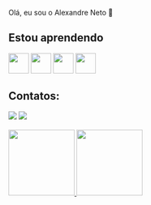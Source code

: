 Olá, eu sou o Alexandre Neto 👋

## Estou aprendendo

<div style="display: inline-block">
<img src="https://cdn.jsdelivr.net/gh/devicons/devicon/icons/java/java-original.svg" width="40" height="40"/> 
<img src="https://cdn.jsdelivr.net/gh/devicons/devicon/icons/csharp/csharp-original.svg" width="40" height="40"/>
<img src="https://cdn.jsdelivr.net/gh/devicons/devicon/icons/c/c-original.svg" width="40" height="40"/>
<img src="https://cdn.jsdelivr.net/gh/devicons/devicon/icons/python/python-original.svg"  width="40" height="40"/>
</div>

## Contatos:

<div>
<a href = "mailto:alexandredev86@gmail.com"><img src="https://img.shields.io/badge/Gmail-D14836?style=for-the-badge&logo=gmail&logoColor=white" target="_blank"></a>
<a href="https://www.linkedin.com/in/alexandre-neto86" target="_blank"><img src="https://img.shields.io/badge/-LinkedIn-%230077B5?style=for-the-badge&logo=linkedin&logoColor=white" target="_blank"></a>   
</div><br>

<div>
<a href="https://github.com/AlexandreNeto86">
<img height="130em" src="https://github-readme-stats.vercel.app/api/top-langs/?username=AlexandreNeto86&layout=compact&langs_count=7&theme=dracula"/>
<img height="130em" src="https://github-readme-stats.vercel.app/api?username=AlexandreNeto86&show_icons=true&theme=dracula&include_all_commits=true&count_private=true"/>
</div>

         
          
 
